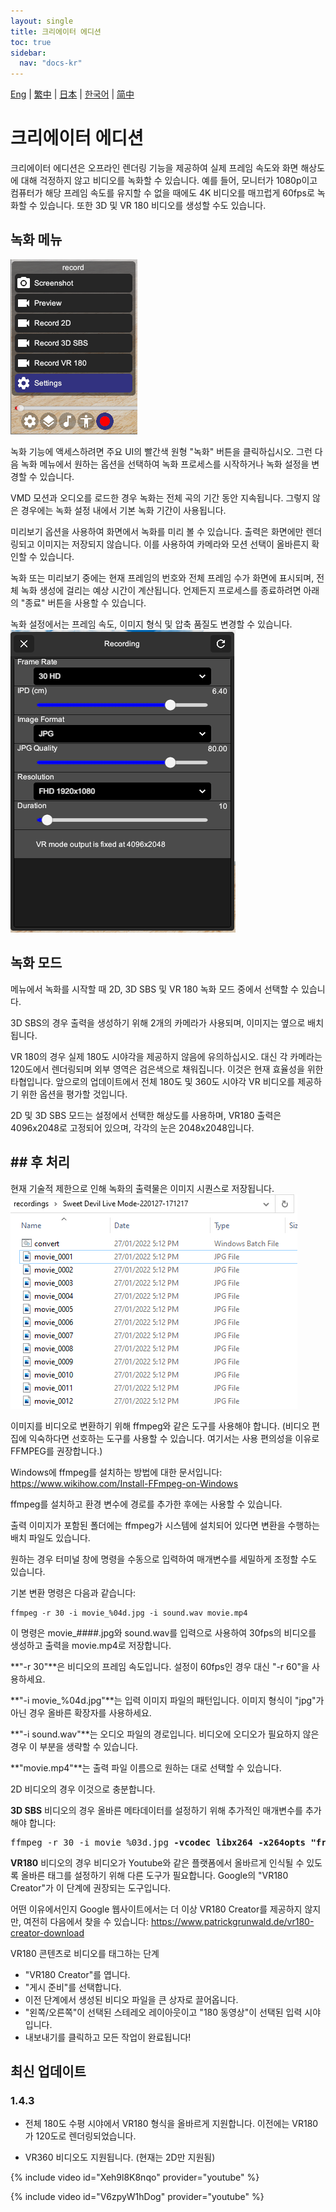 ```yaml
---
layout: single
title: 크리에이터 에디션
toc: true
sidebar:
  nav: "docs-kr"
---
```

[Eng](/dancexr/creator) | [繁中](/tw/dancexr/creator) | [日本](/jp/dancexr/creator) | [한국어](/kr/dancexr/creator) | [简中](/zh/dancexr/creator)


# 크리에이터 에디션

크리에이터 에디션은 오프라인 렌더링 기능을 제공하여 실제 프레임 속도와 화면 해상도에 대해 걱정하지 않고 비디오를 녹화할 수 있습니다. 예를 들어, 모니터가 1080p이고 컴퓨터가 해당 프레임 속도를 유지할 수 없을 때에도 4K 비디오를 매끄럽게 60fps로 녹화할 수 있습니다. 또한 3D 및 VR 180 비디오를 생성할 수도 있습니다.

## 녹화 메뉴

![녹화 메뉴](/images/record_menu.png)

녹화 기능에 액세스하려면 주요 UI의 빨간색 원형 "녹화" 버튼을 클릭하십시오. 그런 다음 녹화 메뉴에서 원하는 옵션을 선택하여 녹화 프로세스를 시작하거나 녹화 설정을 변경할 수 있습니다.

VMD 모션과 오디오를 로드한 경우 녹화는 전체 곡의 기간 동안 지속됩니다. 그렇지 않은 경우에는 녹화 설정 내에서 기본 녹화 기간이 사용됩니다.

미리보기 옵션을 사용하여 화면에서 녹화를 미리 볼 수 있습니다. 출력은 화면에만 렌더링되고 이미지는 저장되지 않습니다. 이를 사용하여 카메라와 모션 선택이 올바른지 확인할 수 있습니다.

녹화 또는 미리보기 중에는 현재 프레임의 번호와 전체 프레임 수가 화면에 표시되며, 전체 녹화 생성에 걸리는 예상 시간이 계산됩니다. 언제든지 프로세스를 종료하려면 아래의 "종료" 버튼을 사용할 수 있습니다.

녹화 설정에서는 프레임 속도, 이미지 형식 및 압축 품질도 변경할 수 있습니다.
![녹화 설정](/images/record_setting.png)

## 녹화 모드

메뉴에서 녹화를 시작할 때 2D, 3D SBS 및 VR 180 녹화 모드 중에서 선택할 수 있습니다.

3D SBS의 경우 출력을 생성하기 위해 2개의 카메라가 사용되며, 이미지는 옆으로 배치됩니다.

VR 180의 경우 실제 180도 시야각을 제공하지 않음에 유의하십시오. 대신 각 카메라는 120도에서 렌더링되며 외부 영역은 검은색으로 채워집니다. 이것은 현재 효율성을 위한 타협입니다. 앞으로의 업데이트에서 전체 180도 및 360도 시야각 VR 비디오를 제공하기 위한 옵션을 평가할 것입니다.

2D 및 3D SBS 모드는 설정에서 선택한 해상도를 사용하며, VR180 출력은 4096x2048로 고정되어 있으며, 각각의 눈은 2048x2048입니다.
## ## 후 처리

현재 기술적 제한으로 인해 녹화의 출력물은 이미지 시퀀스로 저장됩니다.
![녹화 이미지](/images/record_images.png)

이미지를 비디오로 변환하기 위해 ffmpeg와 같은 도구를 사용해야 합니다. (비디오 편집에 익숙하다면 선호하는 도구를 사용할 수 있습니다. 여기서는 사용 편의성을 이유로 FFMPEG를 권장합니다.)

Windows에 ffmpeg를 설치하는 방법에 대한 문서입니다: https://www.wikihow.com/Install-FFmpeg-on-Windows

ffmpeg를 설치하고 환경 변수에 경로를 추가한 후에는 사용할 수 있습니다.

출력 이미지가 포함된 폴더에는 ffmpeg가 시스템에 설치되어 있다면 변환을 수행하는 배치 파일도 있습니다.

원하는 경우 터미널 창에 명령을 수동으로 입력하여 매개변수를 세밀하게 조정할 수도 있습니다.

기본 변환 명령은 다음과 같습니다:
```
ffmpeg -r 30 -i movie_%04d.jpg -i sound.wav movie.mp4
```

이 명령은 movie_####.jpg와 sound.wav를 입력으로 사용하여 30fps의 비디오를 생성하고 출력을 movie.mp4로 저장합니다.

**"-r 30"**은 비디오의 프레임 속도입니다. 설정이 60fps인 경우 대신 "-r 60"을 사용하세요.

**"-i movie_%04d.jpg"**는 입력 이미지 파일의 패턴입니다. 이미지 형식이 "jpg"가 아닌 경우 올바른 확장자를 사용하세요.

**"-i sound.wav"**는 오디오 파일의 경로입니다. 비디오에 오디오가 필요하지 않은 경우 이 부분을 생략할 수 있습니다.

**"movie.mp4"**는 출력 파일 이름으로 원하는 대로 선택할 수 있습니다.


2D 비디오의 경우 이것으로 충분합니다.

**3D SBS** 비디오의 경우 올바른 메타데이터를 설정하기 위해 추가적인 매개변수를 추가해야 합니다:
<pre>
ffmpeg -r 30 -i movie_%03d.jpg <b>-vcodec libx264 -x264opts "frame-packing=3"</b> movie.mp4
</pre>

**VR180** 비디오의 경우 비디오가 Youtube와 같은 플랫폼에서 올바르게 인식될 수 있도록 올바른 태그를 설정하기 위해 다른 도구가 필요합니다. Google의 "VR180 Creator"가 이 단계에 권장되는 도구입니다.

어떤 이유에서인지 Google 웹사이트에서는 더 이상 VR180 Creator를 제공하지 않지만, 여전히 다음에서 찾을 수 있습니다: https://www.patrickgrunwald.de/vr180-creator-download

VR180 콘텐츠로 비디오를 태그하는 단계
* "VR180 Creator"를 엽니다.
* "게시 준비"를 선택합니다.
* 이전 단계에서 생성된 비디오 파일을 큰 상자로 끌어옵니다.
* "왼쪽/오른쪽"이 선택된 스테레오 레이아웃이고 "180 동영상"이 선택된 입력 시야입니다.
* 내보내기를 클릭하고 모든 작업이 완료됩니다!

## 최신 업데이트
### 1.4.3
* 전체 180도 수평 시야에서 VR180 형식을 올바르게 지원합니다. 이전에는 VR180가 120도로 렌더링되었습니다.

* VR360 비디오도 지원됩니다. (현재는 2D만 지원됨)

{% include video id="Xeh9l8K8nqo" provider="youtube" %}

{% include video id="V6zpyW1hDog" provider="youtube" %}